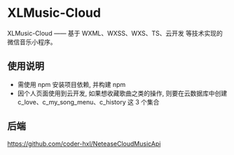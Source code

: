 # XLMusic-Cloud

XLMusic-Cloud —— 基于 WXML、WXSS、WXS、TS、云开发 等技术实现的微信音乐小程序。

## 使用说明

- 需使用 npm 安装项目依赖, 并构建 npm
- 因个人页面使用到云开发, 如果想收藏歌曲之类的操作, 则要在云数据库中创建 c_love、c_my_song_menu、c_history 这 3 个集合

## 后端

https://github.com/coder-hxl/NeteaseCloudMusicApi
